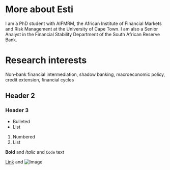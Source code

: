 # More about Esti 
I am a PhD student with AIFMRM, the African Institute of Financial Markets and Risk Management at the University of Cape Town. I am also a Senior Analyst in the Financial Stability Department of the South African Reserve Bank.  


# Research interests

Non-bank financial intermediation, shadow banking, macroeconomic policy, credit extension, financial cycles

## Header 2
### Header 3

- Bulleted
- List

1. Numbered
2. List

**Bold** and _Italic_ and `Code` text

[Link](url) and ![Image](src)
```


